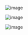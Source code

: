 ![image](https://github.com/GaneshNimmala/react-quiz/assets/109240115/72d64230-a4a7-4925-bc7e-041f327b73eb)

![image](https://github.com/GaneshNimmala/react-quiz/assets/109240115/d9ddf548-ff55-4bbd-aa84-5dad9a78372b)

![image](https://github.com/GaneshNimmala/react-quiz/assets/109240115/a4241dac-5adf-4018-9e4e-5a38d763ccc1)
